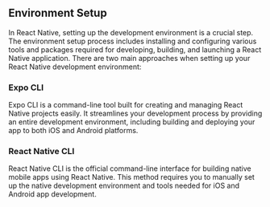 ## Environment Setup
In React Native, setting up the development environment is a crucial step. The environment setup process includes installing and configuring various tools and packages required for developing, building, and launching a React Native application. There are two main approaches when setting up your React Native development environment:

### Expo CLI
Expo CLI is a command-line tool built for creating and managing React Native projects easily. It streamlines your development process by providing an entire development environment, including building and deploying your app to both iOS and Android platforms.



### React Native CLI
React Native CLI is the official command-line interface for building native mobile apps using React Native. This method requires you to manually set up the native development environment and tools needed for iOS and Android app development.